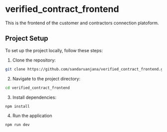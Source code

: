 # verified_contract_frontend

This is the frontend of the customer and contractors connection platoform.

## Project Setup

To set up the project locally, follow these steps:

1. Clone the repository:

```bash
git clone https://github.com/sandaruanjana/verified_contract_frontend.git
```

2. Navigate to the project directory:

```bash
cd verified_contract_frontend
```

3. Install dependencies:

```bash
npm install
```

4. Run the application

```bash
npm run dev
```
